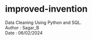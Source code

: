 # improved-invention<br>
Data Cleaning Using Python and SQL. <br>
Author : Sagar_B  <br>
Date : 06/02/2024  <br>


